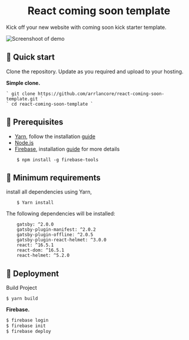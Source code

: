 <h1 align="center">
  React coming soon template
</h1>

Kick off your new website with coming soon kick starter template.

![Screenshoot of demo](https://user-images.githubusercontent.com/16473868/47648801-21516480-dba1-11e8-8ff8-2091c13aadcb.png)

## 🚀 Quick start

Clone the repository. Update as you required and upload to your hosting. 

**Simple clone.**

    ` git clone https://github.com/arrlancore/react-coming-soon-template.git `
    ` cd react-coming-soon-template `

## 🚀 Prerequisites
* <a href="https://yarnpkg.com/en/">Yarn</a>, follow the installation <a href="https://yarnpkg.com/en/docs/install">guide</a>
* <a href="https://nodejs.org/en/">Node.js</a>
* <a href="">Firebase</a>, installation <a href="">guide</a> for more details
```
    $ npm install -g firebase-tools
```
## 🚀 Minimum requirements
install all dependencies using Yarn,
```
    $ Yarn install
```

The following dependencies will be installed:
```
    gatsby: ^2.0.0
    gatsby-plugin-manifest: ^2.0.2
    gatsby-plugin-offline: ^2.0.5
    gatsby-plugin-react-helmet: ^3.0.0
    react: ^16.5.1
    react-dom: ^16.5.1
    react-helmet: ^5.2.0
```

## 🚀 Deployment
Build Project

    $ yarn build

**Firebase.**
```sh
$ firebase login
$ firebase init
$ firebase deploy
```
